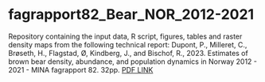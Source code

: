 # fagrapport82_Bear_NOR_2012-2021

Repository containing the input data, R script, figures, tables and raster density maps from the following technical report: 
Dupont, P., Milleret, C., Brøseth, H., Flagstad, Ø, Kindberg, J., and Bischof, R., 2023. 
Estimates of brown bear density, abundance, and population dynamics in Norway 2012 - 2021 - MINA fagrapport 82. 32pp. [PDF LINK](https://www.researchgate.net/publication/369747065_Estimates_of_brown_bear_density_abundance_and_population_dynamics_in_Norway_2012_-_2021)
